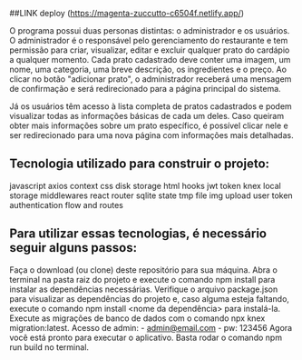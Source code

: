 ##LINK deploy
(https://magenta-zuccutto-c6504f.netlify.app/)

O programa possui duas personas distintas: o administrador e os usuários.
O administrador é o responsável pelo gerenciamento do restaurante e tem permissão para criar, visualizar, editar e excluir qualquer prato do cardápio a qualquer momento. Cada prato cadastrado deve conter uma imagem, um nome, uma categoria, uma breve descrição, os ingredientes e o preço. Ao clicar no botão "adicionar prato", o administrador receberá uma mensagem de confirmação e será redirecionado para a página principal do sistema.

Já os usuários têm acesso à lista completa de pratos cadastrados e podem visualizar todas as informações básicas de cada um deles. Caso queiram obter mais informações sobre um prato específico, é possível clicar nele e ser redirecionado para uma nova página com informações mais detalhadas.

## Tecnologia utilizado para construir o projeto:
javascript
axios
context
css
disk storage
html
hooks
jwt token
knex
local storage
middlewares
react
router
sqlite
state
tmp file img upload
user token
authentication flow and routes

## Para utilizar essas tecnologias, é necessário seguir alguns passos:

Faça o download (ou clone) deste repositório para sua máquina.
Abra o terminal na pasta raiz do projeto e execute o comando npm install para instalar as dependências necessárias.
Verifique o arquivo package.json para visualizar as dependências do projeto e, caso alguma esteja faltando, execute o comando npm install <nome da dependência> para instalá-la.
Execute as migrações de banco de dados com o comando npx knex migration:latest.
Acesso de admin: - admin@email.com - pw: 123456
Agora você está pronto para executar o aplicativo. Basta rodar o comando npm run build no terminal.
